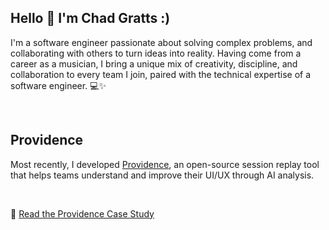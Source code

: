 ## Hello 👋 I'm Chad Gratts :)
<!--
**chadgratts/chadgratts** is a ✨ _special_ ✨ repository because its `README.md` (this file) appears on your GitHub profile.

Here are some ideas to get you started:

- 🔭 I’m currently working on ...
- 🌱 I’m currently learning ...
- 👯 I’m looking to collaborate on ...
- 🤔 I’m looking for help with ...
- 💬 Ask me about ...
- 📫 How to reach me: ...
- 😄 Pronouns: ...
- ⚡ Fun fact: ...
-->

I'm a software engineer passionate about solving complex problems, and collaborating with others to turn ideas into reality. Having come from a career as a musician, I bring a unique mix of creativity, discipline, and collaboration to every team I join, paired with the technical expertise of a software engineer. 💻✨

<br>

## Providence
Most recently, I developed [Providence](https://providence-replay.github.io/), an open-source session replay tool that helps teams understand and improve their UI/UX through AI analysis.

<br>

📖 [Read the Providence Case Study](https://providence-replay.github.io/)
